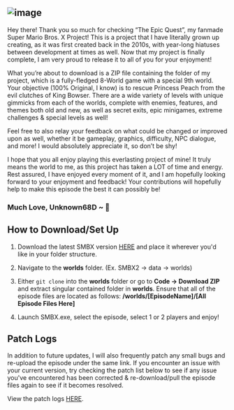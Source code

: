 ![image](https://user-images.githubusercontent.com/112326715/189486581-90ad8704-223c-434b-b25b-7da9b95a6cd0.png)
---
Hey there! Thank you so much for checking “The Epic Quest”, my fanmade Super Mario Bros. X Project! This is a project that I have literally grown up creating, as it was first created back in the 2010s, with year-long hiatuses between development at times as well. Now that my project is finally complete, I am very proud to release it to all of you for your enjoyment!

What you’re about to download is a ZIP file containing the folder of my project, which is a fully-fledged 8-World game with a special 9th world. Your objective (100% Original, I know) is to rescue Princess Peach from the evil clutches of King Bowser. There are a wide variety of levels with unique gimmicks from each of the worlds, complete with enemies, features, and themes both old and new, as well as secret exits, epic minigames, extreme challenges & special levels as well!

Feel free to also relay your feedback on what could be changed or improved upon as well, whether it be gameplay, graphics, difficulty, NPC dialogue, and more! I would absolutely appreciate it, so don’t be shy!

I hope that you all enjoy playing this everlasting project of mine! It truly means the world to me, as this project has taken a LOT of time and energy. Rest assured, I have enjoyed every moment of it, and I am hopefully looking forward to your enjoyment and feedback! Your contributions will hopefully help to make this episode the best it can possibly be!

### Much Love, Unknown68D ~ 💙

## How to Download/Set Up

1. Download the latest SMBX version [HERE](http://codehaus.wohlsoft.ru/downloads.html?) and place it wherever you'd like in your folder structure.

2. Navigate to the **worlds** folder. (Ex. SMBX2 -> data -> worlds)

3. Either `git clone` into the **worlds** folder or go to **Code -> Download ZIP** and extract singular contained folder in **worlds**. Ensure that all of the episode files are located as follows: **/worlds/[EpisodeName]/[All Episode Files Here]**

4. Launch SMBX.exe, select the episode, select 1 or 2 players and enjoy!

## Patch Logs

In addition to future updates, I will also frequently patch any small bugs and re-upload the episode under the same link. If you encounter an issue with your current version, try checking the patch list below to see if any issue you've encountered has been corrected & re-download/pull the episode files again to see if it becomes resolved.

View the patch logs [HERE](https://www.supermariobrosx.org/forums/viewtopic.php?p=375079#wrap).
